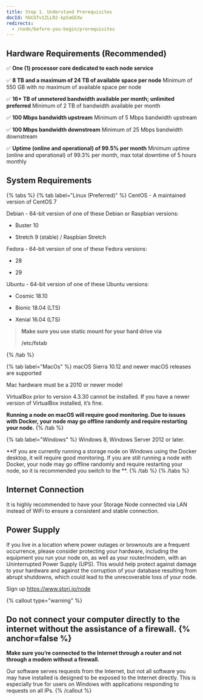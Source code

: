 ```yaml
---
title: Step 1. Understand Prerequisites
docId: hbCGTv1ZLLR2-kpSaGEXw
redirects:
  - /node/before-you-begin/prerequisites
---
```


## Hardware Requirements (Recommended)

✅ **One (1) processor core dedicated to each node service**

✅ **8 TB and a maximum of 24 TB of available space per node**
Minimum of 550 GB with no maximum of available space per node

✅ **16+ TB of unmetered bandwidth available per month; unlimited preferred**
Minimum of 2 TB of bandwidth available per month

✅ **100 Mbps bandwidth upstream**
Minimum of 5 Mbps bandwidth upstream

✅ **100 Mbps bandwidth downstream**
Minimum of 25 Mbps bandwidth downstream

✅ **Uptime (online and operational) of 99.5% per month**
Minimum uptime (online and operational) of 99.3% per month, max total downtime of 5 hours monthly

## System Requirements

{% tabs %}
{% tab label="Linux (Preferred)" %}
CentOS - A maintained version of CentOS 7

Debian - 64-bit version of one of these Debian or Raspbian versions:

- Buster 10

- Stretch 9 (stable) / Raspbian Stretch

Fedora - 64-bit version of one of these Fedora versions:

- 28

- 29

Ubuntu - 64-bit version of one of these Ubuntu versions:

- Cosmic 18.10

- Bionic 18.04 (LTS)

- Xenial 16.04 (LTS)

> **Make sure you use static mount for your hard drive via**
>
> **/etc/fstab**

{% /tab %}

{% tab label="MacOs" %}
macOS Sierra 10.12 and newer macOS releases are supported

Mac hardware must be a 2010 or newer model

VirtualBox prior to version 4.3.30 cannot be installed. If you have a newer version of VirtualBox installed, it’s fine.

**Running a node on macOS will require good monitoring. Due to issues with Docker, your node may go offline randomly and require restarting your node.**
{% /tab %}

{% tab label="Windows" %}
Windows 8, Windows Server 2012 or later.

**If you are currently running a storage node on Windows using the Docker desktop, it will require good monitoring. If you are still running a node with Docker, your node may go offline randomly and require restarting your node, so it is recommended you switch to the **[](docId:5shJebpS3baWj6LDV5ANQ).&#x20;
[](docId:jA6Jl8XzCR1nc4_WyJj1a)
{% /tab %}
{% /tabs %}

## Internet Connection

It is highly recommended to have your Storage Node connected via LAN instead of WiFi to ensure a consistent and stable connection.

## Power Supply

If you live in a location where power outages or brownouts are a frequent occurrence, please consider protecting your hardware, including the equipment you run your node on, as well as your router/modem, with an Uninterrupted Power Supply (UPS). This would help protect against damage to your hardware and against the corruption of your database resulting from abrupt shutdowns, which could lead to the unrecoverable loss of your node.

Sign up <https://www.storj.io/node>

{% callout type="warning"  %}

## **Do not connect your computer directly to the internet without the assistance of a firewall.** {% anchor=false %}

**Make sure you’re connected to the Internet through a router and not through a modem without a firewall.**

Our software serves requests from the Internet, but not all software you may have installed is designed to be exposed to the Internet directly. This is especially true for users on Windows with applications responding to requests on all IPs.
{% /callout %}
